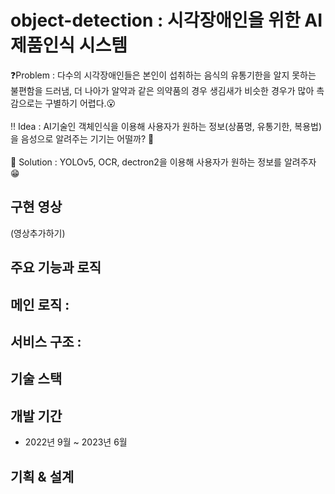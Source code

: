 # object-detection : 시각장애인을 위한 AI 제품인식 시스템

❓Problem : 다수의 시각장애인들은 본인이 섭취하는 음식의 유통기한을 알지 못하는 불편함을 드러냄, 더 나아가 알약과 같은 의약품의 경우 생김새가 비슷한 경우가 많아 촉감으로는 구별하기 어렵다.😮<br/>
<br/>
‼ Idea : AI기술인 객체인식을 이용해 사용자가 원하는 정보(상품명, 유통기한, 복용법)을 음성으로 알려주는 기기는 어떨까? 🤔<br/>
<br/>
💯 Solution : YOLOv5, OCR, dectron2을 이용해 사용자가 원하는 정보를 알려주자😁<br/>

## 구현 영상

(영상추가하기)
## 주요 기능과 로직


## 메인 로직 :

## 서비스 구조 :

## 기술 스택


## 개발 기간

* 2022년 9월 ~ 2023년 6월
## 기획 & 설계

